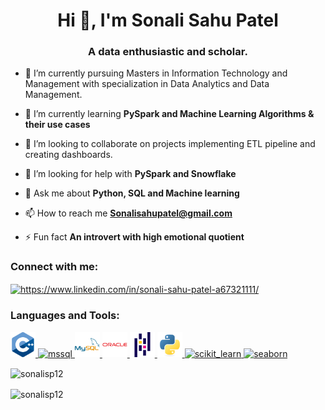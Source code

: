 <h1 align="center">Hi 👋, I'm Sonali Sahu Patel</h1>
<h3 align="center">A data enthusiastic and scholar.</h3>

- 🔭 I’m currently pursuing Masters in Information Technology and Management with specialization in Data Analytics and Data Management.

- 🌱 I’m currently learning **PySpark and Machine Learning Algorithms & their use cases**

- 👯 I’m looking to collaborate on projects implementing ETL pipeline and creating dashboards.

- 🤝 I’m looking for help with **PySpark and Snowflake**

- 💬 Ask me about **Python, SQL and Machine learning**

- 📫 How to reach me **Sonalisahupatel@gmail.com**

- ⚡ Fun fact **An introvert with high emotional quotient**

<h3 align="left">Connect with me:</h3>
<p align="left">
<a href="https://linkedin.com/in/https://www.linkedin.com/in/sonali-sahu-patel-a67321111/" target="blank"><img align="center" src="https://raw.githubusercontent.com/rahuldkjain/github-profile-readme-generator/master/src/images/icons/Social/linked-in-alt.svg" alt="https://www.linkedin.com/in/sonali-sahu-patel-a67321111/" height="30" width="40" /></a>
</p>

<h3 align="left">Languages and Tools:</h3>
<p align="left"> <a href="https://www.w3schools.com/cpp/" target="_blank" rel="noreferrer"> <img src="https://raw.githubusercontent.com/devicons/devicon/master/icons/cplusplus/cplusplus-original.svg" alt="cplusplus" width="40" height="40"/> </a> <a href="https://www.microsoft.com/en-us/sql-server" target="_blank" rel="noreferrer"> <img src="https://www.svgrepo.com/show/303229/microsoft-sql-server-logo.svg" alt="mssql" width="40" height="40"/> </a> <a href="https://www.mysql.com/" target="_blank" rel="noreferrer"> <img src="https://raw.githubusercontent.com/devicons/devicon/master/icons/mysql/mysql-original-wordmark.svg" alt="mysql" width="40" height="40"/> </a> <a href="https://www.oracle.com/" target="_blank" rel="noreferrer"> <img src="https://raw.githubusercontent.com/devicons/devicon/master/icons/oracle/oracle-original.svg" alt="oracle" width="40" height="40"/> </a> <a href="https://pandas.pydata.org/" target="_blank" rel="noreferrer"> <img src="https://raw.githubusercontent.com/devicons/devicon/2ae2a900d2f041da66e950e4d48052658d850630/icons/pandas/pandas-original.svg" alt="pandas" width="40" height="40"/> </a> <a href="https://www.python.org" target="_blank" rel="noreferrer"> <img src="https://raw.githubusercontent.com/devicons/devicon/master/icons/python/python-original.svg" alt="python" width="40" height="40"/> </a> <a href="https://scikit-learn.org/" target="_blank" rel="noreferrer"> <img src="https://upload.wikimedia.org/wikipedia/commons/0/05/Scikit_learn_logo_small.svg" alt="scikit_learn" width="40" height="40"/> </a> <a href="https://seaborn.pydata.org/" target="_blank" rel="noreferrer"> <img src="https://seaborn.pydata.org/_images/logo-mark-lightbg.svg" alt="seaborn" width="40" height="40"/> </a> </p>

<p><img align="center" src="https://github-readme-stats.vercel.app/api/top-langs?username=sonalisp12&show_icons=true&locale=en&layout=compact" alt="sonalisp12" /></p>

<p><img align="center" src="https://github-readme-streak-stats.herokuapp.com/?user=sonalisp12&" alt="sonalisp12" /></p>

